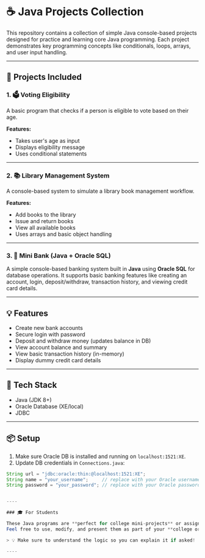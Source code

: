 # ☕ Java Projects Collection

This repository contains a collection of simple Java console-based projects designed for practice and learning core Java programming. 
Each project demonstrates key programming concepts like conditionals, loops, arrays, and user input handling.

---

## 📁 Projects Included

### 1. 🗳️ Voting Eligibility
A basic program that checks if a person is eligible to vote based on their age.

**Features:**
- Takes user's age as input
- Displays eligibility message
- Uses conditional statements

---

### 2. 📚 Library Management System
A console-based system to simulate a library book management workflow.

**Features:**
- Add books to the library
- Issue and return books
- View all available books
- Uses arrays and basic object handling

---

### 3. 🏦 Mini Bank (Java + Oracle SQL)

A simple console-based banking system built in **Java** using **Oracle SQL** for database operations. It supports basic banking features like creating an account, login, deposit/withdraw, transaction history, and viewing credit card details.

---

## 💡 Features

- Create new bank accounts
- Secure login with password
- Deposit and withdraw money (updates balance in DB)
- View account balance and summary
- View basic transaction history (in-memory)
- Display dummy credit card details

---

## 🧰 Tech Stack

- Java (JDK 8+)
- Oracle Database (XE/local)
- JDBC

----

## 📦 Setup

1. Make sure Oracle DB is installed and running on `localhost:1521:XE`.
2. Update DB credentials in `Connections.java`:
```java
String url = "jdbc:oracle:thin:@localhost:1521:XE";
String name = "your_username";     // replace with your Oracle username
String password = "your_password"; // replace with your Oracle password


----

### 🎓 For Students

These Java programs are **perfect for college mini-projects** or assignments.  
Feel free to use, modify, and present them as part of your **college or academic coursework**.

> 💡 Make sure to understand the logic so you can explain it if asked!

----


